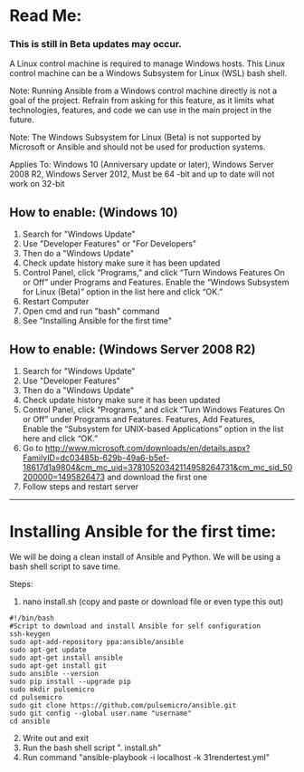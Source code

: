 # Read Me:
### This is still in Beta updates may occur.

A Linux control machine is required to manage Windows hosts. This Linux control machine can be a Windows Subsystem for Linux (WSL) bash shell.

Note: Running Ansible from a Windows control machine directly is not a goal of the project. Refrain from asking for this feature, as it limits what technologies, features, and code we can use in the main project in the future.

Note: The Windows Subsystem for Linux (Beta) is not supported by Microsoft or Ansible and should not be used for production systems.

Applies To: Windows 10 (Anniversary update or later), Windows Server 2008 R2, Windows Server 2012, Must be 64 -bit and up to date will not work on 32-bit

## How to enable: (Windows 10)
1. Search for "Windows Update"
2. Use "Developer Features" or "For Developers"
3. Then do a "Windows Update"
4. Check update history make sure it has been updated
5. Control Panel, click “Programs,” and click “Turn Windows Features On or Off” under Programs and Features. Enable the “Windows Subsystem for Linux (Beta)” option in the list here and click “OK.”
6. Restart Computer
7. Open cmd and run "bash" command
8. See "Installing Ansible for the first time"

## How to enable: (Windows Server 2008 R2)
1. Search for "Windows Update"
2. Use "Developer Features"
3. Then do a "Windows Update"
4. Check update history make sure it has been updated
5. Control Panel, click “Programs,” and click “Turn Windows Features On or Off” under Programs and Features. Features, Add Features, Enable the “Subsystem for UNIX-based Applications” option in the list here and click “OK.”
6. Go to http://www.microsoft.com/downloads/en/details.aspx?FamilyID=dc03485b-629b-49a6-b5ef-18617d1a9804&cm_mc_uid=37810520342114958264731&cm_mc_sid_50200000=1495826473 and download the first one 
7. Follow steps and restart server

-------------------------------------------------------------------------------------------------

# Installing Ansible for the first time:

We will be doing a clean install of Ansible and Python. We will be using a bash shell script to save time.

Steps:

1. nano install.sh (copy and paste or download file or even type this out) 
```
#!/bin/bash
#Script to download and install Ansible for self configuration
ssh-keygen
sudo apt-add-repository ppa:ansible/ansible
sudo apt-get update
sudo apt-get install ansible
sudo apt-get install git
sudo ansible --version
sudo pip install --upgrade pip
sudo mkdir pulsemicro
cd pulsemicro
sudo git clone https://github.com/pulsemicro/ansible.git
sudo git config --global user.name "username"
cd ansible
```
2. Write out and exit
3. Run the bash shell script ". install.sh"
4. Run command "ansible-playbook -i localhost -k 31rendertest.yml"

